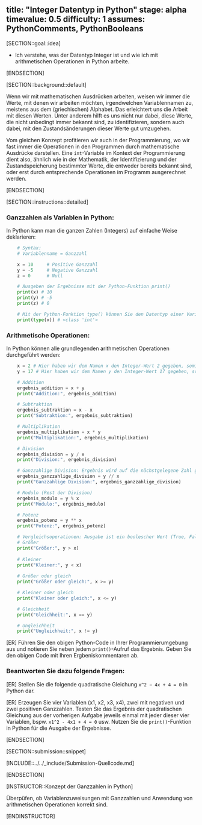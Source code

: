 title: "Integer Datentyp in Python"
stage: alpha
timevalue: 0.5
difficulty: 1
assumes: PythonComments, PythonBooleans
---

[SECTION::goal::idea]

- Ich verstehe, was der Datentyp Integer ist und
wie ich mit arithmetischen Operationen in Python arbeite.

[ENDSECTION]

[SECTION::background::default]

Wenn wir mit mathematischen Ausdrücken arbeiten, weisen wir immer die Werte,
mit denen wir arbeiten möchten, irgendwelchen Variablennamen zu,
meistens aus dem (griechischen) Alphabet. Das erleichtert uns die Arbeit mit diesen Werten.
Unter anderem hilft es uns nicht nur dabei, diese Werte, die nicht unbedingt immer bekannt sind,
zu identifizieren, sondern auch dabei, mit den Zustandsänderungen dieser Werte gut umzugehen.

Vom gleichen Konzept profitieren wir auch in der Programmierung,
wo wir fast immer die Operationen in den Programmen durch mathematische Ausdrücke darstellen.
Eine `int`-Variable im Kontext der Programmierung dient also, ähnlich wie in der Mathematik,
der Identifizierung und der Zustandspeicherung bestimmter Werte, die entweder bereits bekannt sind,
oder erst durch entsprechende Operationen im Programm ausgerechnet werden.

[ENDSECTION]

[SECTION::instructions::detailed]

### Ganzzahlen als Variablen in Python:

In Python kann man die ganzen Zahlen (Integers) auf einfache Weise deklarieren:

```python
    # Syntax:
    # Variablenname = Ganzzahl

    x = 10     # Positive Ganzzahl
    y = -5     # Negative Ganzzahl
    z = 0      # Null

    # Ausgeben der Ergebnisse mit der Python-Funktion print() 
    print(x) # 10
    print(y) # -5
    print(z) # 0

    # Mit der Python-Funktion type() können Sie den Datentyp einer Variable herausfinden. 
    print(type(x)) # <class 'int'> 
```

### Arithmetische Operationen:

In Python können alle grundlegenden arithmetischen Operationen durchgeführt werden:


```python
    x = 2 # Hier haben wir dem Namen x den Integer-Wert 2 gegeben, somit entsteht die Variable x.
    y = 17 # Hier haben wir dem Namen y den Integer-Wert 17 gegeben, somit entsteht die Variable y.

    # Addition
    ergebnis_addition = x + y
    print("Addition:", ergebnis_addition)

    # Subtraktion
    ergebnis_subtraktion = x - x
    print("Subtraktion:", ergebnis_subtraktion)

    # Multiplikation
    ergebnis_multiplikation = x * y
    print("Multiplikation:", ergebnis_multiplikation)

    # Division
    ergebnis_division = y / x
    print("Division:", ergebnis_division)

    # Ganzzahlige Division: Ergebnis wird auf die nächstgelegene Zahl gerundet
    ergebnis_ganzzahlige_division = y // x
    print("Ganzzahlige Division:", ergebnis_ganzzahlige_division)

    # Modulo (Rest der Division)
    ergebnis_modulo = y % x
    print("Modulo:", ergebnis_modulo)

    # Potenz
    ergebnis_potenz = y ** x
    print("Potenz:", ergebnis_potenz)

    # Vergleichsoperationen: Ausgabe ist ein boolescher Wert (True, False)
    # Größer
    print("Größer:", y > x)
    
    # Kleiner
    print("Kleiner:", y < x)
    
    # Größer oder gleich
    print("Größer oder gleich:", x >= y)

    # Kleiner oder gleich
    print("Kleiner oder gleich:", x <= y)

    # Gleichheit
    print("Gleichheit:", x == y)

    # Ungleichheit
    print("Ungleichheit:", x != y)
```

[ER] Führen Sie den obigen Python-Code in Ihrer Programmierumgebung aus und
notieren Sie neben jedem `print()`-Aufruf das Ergebnis.
Geben Sie den obigen Code mit Ihren Ergbeniskommentaren ab.

### Beantworten Sie dazu folgende Fragen:

[ER] Stellen Sie die folgende quadratische Gleichung `x^2 − 4x + 4 = 0` in Python dar.

[ER] Erzeugen Sie vier Variablen (x1, x2, x3, x4), zwei mit negativen und zwei positiven Ganzzahlen.
Testen Sie das Ergebnis der quadratischen Gleichung aus der vorherigen Aufgabe jeweils einmal mit
jeder dieser vier Variablen, bspw. `x1^2 - 4x1 + 4 = 0` usw.
Nutzen Sie die `print()`-Funktion in Python für die Ausgabe der Ergebnisse. 

[ENDSECTION]

[SECTION::submission::snippet]

[INCLUDE::../../_include/Submission-Quellcode.md]

[ENDSECTION]

[INSTRUCTOR::Konzept der Ganzzahlen in Python]

Überpüfen, ob Variablenzuweisungen mit Ganzzahlen und Anwendung von
arithmetischen Operationen korrekt sind.

[ENDINSTRUCTOR]